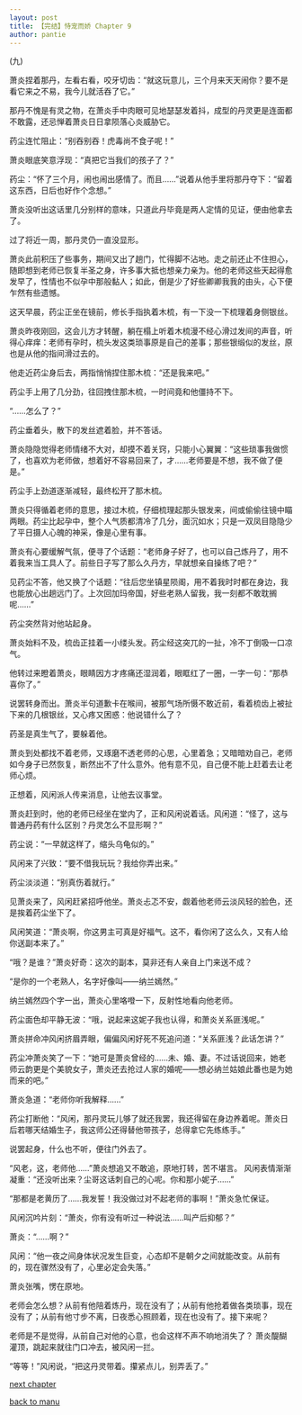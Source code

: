 ```yaml
---
layout: post
title: 【完结】恃宠而娇 Chapter 9
author: pantie
---
```




(九)

萧炎捏着那丹，左看右看，咬牙切齿：“就这玩意儿，三个月来天天闹你？要不是看它来之不易，我今儿就活吞了它。”

那丹不愧是有灵之物，在萧炎手中肉眼可见地瑟瑟发着抖，成型的丹灵更是连面都不敢露，还忌惮着萧炎日日拿陨落心炎威胁它。

药尘连忙阻止：“别吞别吞！虎毒尚不食子呢！”

萧炎眼底笑意浮现：“真把它当我们的孩子了？”

药尘：“怀了三个月，闹也闹出感情了。而且……”说着从他手里将那丹夺下：“留着这东西，日后也好作个念想。”

萧炎没听出这话里几分别样的意味，只道此丹毕竟是两人定情的见证，便由他拿去了。

过了将近一周，那丹灵仍一直没显形。

萧炎此前积压了些事务，期间又出了趟门，忙得脚不沾地。走之前还止不住担心，随即想到老师已恢复半圣之身，许多事大抵也想亲力亲为。他的老师这些天起得愈发早了，性情也不似孕中那般黏人；如此，倒是少了好些卿卿我我的由头，心下便乍然有些遗憾。

这天早晨，药尘正坐在镜前，修长手指执着木梳，有一下没一下梳理着身侧银丝。

萧炎昨夜刚回，这会儿方才转醒，躺在榻上听着木梳漫不经心滑过发间的声音，听得心痒痒：老师有孕时，梳头发这类琐事原是自己的差事；那些银缎似的发丝，原也是从他的指间滑过去的。

他走近药尘身后去，两指悄悄捏住那木梳：“还是我来吧。”

药尘手上用了几分劲，往回拽住那木梳，一时间竟和他僵持不下。

“……怎么了？”

药尘垂着头，散下的发丝遮着脸，并不答话。

萧炎隐隐觉得老师情绪不大对，却摸不着关窍，只能小心翼翼：“这些琐事我做惯了，也喜欢为老师做，想着好不容易回来了，才……老师要是不想，我不做了便是。”

药尘手上劲道逐渐减轻，最终松开了那木梳。

萧炎只得循着老师的意思，接过木梳，仔细梳理起那头银发来，间或偷偷往镜中瞄两眼。药尘比起孕中，整个人气质都清冷了几分，面沉如水；只是一双凤目隐隐少了平日摄人心魄的神采，像是心里有事。

萧炎有心要缓解气氛，便寻了个话题：“老师身子好了，也可以自己炼丹了，用不着我来当工具人了。前些日子写了那么久丹方，早就想亲自操练了吧？”

见药尘不答，他又换了个话题：“往后您坐镇星陨阁，用不着我时时都在身边，我也能放心出趟远门了。上次回加玛帝国，好些老熟人留我，我一刻都不敢耽搁呢……”

药尘突然背对他站起身。

萧炎始料不及，梳齿正挂着一小缕头发。药尘经这突兀的一扯，冷不丁倒吸一口凉气。

他转过来瞪着萧炎，眼睛因方才疼痛还湿润着，眼眶红了一圈，一字一句：“那恭喜你了。”

说罢转身而出。萧炎半句道歉卡在喉间，被那气场所慑不敢近前，看着梳齿上被扯下来的几根银丝，又心疼又困惑：他说错什么了？




药圣是真生气了，要躲着他。

萧炎到处都找不着老师，又琢磨不透老师的心思，心里着急；又暗暗劝自己，老师如今身子已然恢复，断然出不了什么意外。他有意不见，自己便不能上赶着去让老师心烦。

正想着，风闲派人传来消息，让他去议事堂。

萧炎赶到时，他的老师已经坐在堂内了，正和风闲说着话。风闲道：“怪了，这与普通丹药有什么区别？丹灵怎么不显形啊？”

药尘说：“一早就这样了，缩头乌龟似的。”

风闲来了兴致：“要不借我玩玩？我给你弄出来。”

药尘淡淡道：“别真伤着就行。”

见萧炎来了，风闲赶紧招呼他坐。萧炎忐忑不安，觑着他老师云淡风轻的脸色，还是挨着药尘坐下了。

风闲笑道：“萧炎啊，你这男主可真是好福气。这不，看你闲了这么久，又有人给你送副本来了。”

“哦？是谁？”萧炎好奇：这次的副本，莫非还有人亲自上门来送不成？

“是你的一个老熟人，名字好像叫——纳兰嫣然。”

纳兰嫣然四个字一出，萧炎心里咯噔一下，反射性地看向他老师。

药尘面色却平静无波：“哦，说起来这妮子我也认得，和萧炎关系匪浅呢。”

萧炎拼命冲风闲挤眉弄眼，偏偏风闲好死不死追问道：“关系匪浅？此话怎讲？”

药尘冲萧炎笑了一下：“她可是萧炎曾经的……未、婚、妻。不过话说回来，她老师云韵更是个美貌女子，萧炎还去抢过人家的婚呢——想必纳兰姑娘此番也是为她而来的吧。”

萧炎急道：“老师你听我解释……”

药尘打断他：“风闲，那丹灵玩儿够了就还我罢，我还得留在身边养着呢。萧炎日后若哪天结婚生子，我这师公还得替他带孩子，总得拿它先练练手。”

说罢起身，什么也不听，便往门外去了。




“风老，这，老师他……”萧炎想追又不敢追，原地打转，苦不堪言。
风闲表情渐渐凝重：“还没听出来？尘哥这话刺自己的心呢。你和那小妮子……”

“那都是老黄历了……我发誓！我没做过对不起老师的事啊！”萧炎急忙保证。

风闲沉吟片刻：“萧炎，你有没有听过一种说法……叫产后抑郁？”

萧炎：“……啊？”

风闲：“他一夜之间身体状况发生巨变，心态却不是朝夕之间就能改变。从前有的，现在骤然没有了，心里必定会失落。”

萧炎张嘴，愣在原地。

老师会怎么想？从前有他陪着炼丹，现在没有了；从前有他抢着做各类琐事，现在没有了；从前有他寸步不离，日夜悉心照顾着，现在也没有了。接下来呢？

老师是不是觉得，从前自己对他的心意，也会这样不声不响地消失了？
萧炎醍醐灌顶，跳起来就往门口冲去，被风闲一拦。

“等等！”风闲说，“把这丹灵带着。攥紧点儿，别弄丢了。”


[next chapter](https://allforyanchen.github.io/2020/07/19/post-31-chapter-10.html)

[back to manu](https://allforyanchen.github.io/2020/07/19/post-31.html)
